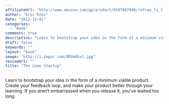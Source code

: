 ```yaml
---
affiliateUrl: "http://www.amazon.com/gp/product/0307887898/ref=as_li_tl?ie=UTF8&camp=1789&creative=390957&creativeASIN=0307887898&linkCode=as2&tag=jaktre-20&linkId=F56GROAKV3DRS3KO"
author: "Eric Ries"
date: "2012-12-01"
categories:
  - "Book"
comments: true
description: "Learn to bootstrap your idea in the form of a minimum viable product. Create your feedback loop, and make your product better through your learning. I"
draft: false
keywords: ""
layout: "book"
image: "http://i.imgur.com/ORVm8kxl.jpg"
reviewUrl: ""
title: "The Lean Startup"
---
```


Learn to bootstrap your idea in the form of a minimum viable product. Create your feedback loop, and make your product better through your learning. If you aren’t embarrassed when you release it, you’ve waited too long.
